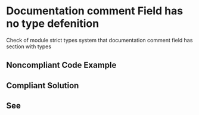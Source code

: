 # Documentation comment Field has no type defenition

Check of module strict types system that documentation comment field has section with types

## Noncompliant Code Example

## Compliant Solution

## See

